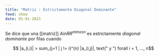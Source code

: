 ```yaml
---
title: "Matriz : Estrictamente Diagonal Dominante"
feed: show
date: 01-01-2021
---
```


Se dice que una [[matriz]] $A in RR^{n times n}$ es estrictamente *diagonal dominante* por filas cuando

$$
|a_(i,i)| > sum_(j=1 | j != i)^(n) |a_(i,j)|, text(" y ") forall i = 1, ..., n$$
